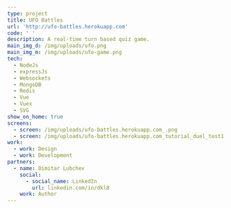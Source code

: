 ```yaml
---
type: project
title: UFO Battles
url: 'http://ufo-battles.herokuapp.com'
code: ' '
description: A real-time turn based quiz game.
main_img_d: /img/uploads/ufo.png
main_img_m: /img/uploads/ufo-game.png
tech:
  - NodeJs
  - expressJs
  - Websockets
  - MongoDB
  - Redis
  - Vue
  - Vuex
  - SVG
show_on_home: true
screens:
  - screen: /img/uploads/ufo-battles.herokuapp.com_.png
  - screen: /img/uploads/ufo-battles.herokuapp.com_tutorial_duel_test1.png
work:
  - work: Design
  - work: Development
partners:
  - name: Dimitar Lubchev
    social:
      - social_name: LinkedIn
        url: linkedin.com/in/dkl8
    work: Author
---
```


